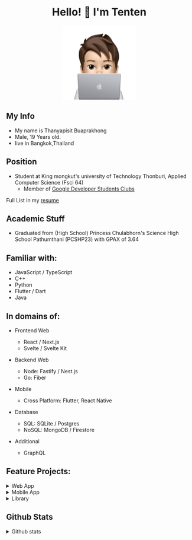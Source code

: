 <h1 align="center"> Hello! 👋 I'm Tenten </h1>
<div align="center">
  <img width=200 height=200 src=tentenmacbookmemoji.jpg alt="tentenmemoji" />
</div>

## My Info
- My name is Thanyapisit Buaprakhong
- Male, 19 Years old.
- live in Bangkok,Thailand

## Position 
- Student at King mongkut's university of Technology Thonburi, Applied Computer Science (Fsci 64)
  - Member of [Google Developer Students Clubs](https://www.facebook.com/gdsc.kmutt)
 
Full List in my [resume](https://tententgc.com)

##  Academic Stuff
-  Graduated from (High School) Princess Chulabhorn's Science High School Pathumthani (PCSHP23) with GPAX of 3.64

## Familiar with:
- JavaScript / TypeScript
- C++
- Python
- Flutter / Dart
- Java

## In domains of:
- Frontend Web
  - React / Next.js
  - Svelte / Svelte Kit
- Backend Web
  - Node: Fastify / Nest.js
  - Go: Fiber
- Mobile
  - Cross Platform: Flutter, React Native
- Database
  - SQL: SQLite / Postgres
  - NoSQL:  MongoDB / Firestore
  
- Additional
  - GraphQL
  
## Feature Projects:
  <details>
 <summary> Web App</summary>

- [tools](https://tools.tententgc.com) - Website for tools easy to create new item
- [Grader](https://grader.tententgc.com) - Online Judge programming course
- [QRCode](https://tools.tententgc.com/QR-%20CodeGenerator/qrcode.html) - Create QR code from link
- [Pomodoro](https://pomodoro.tententgc.com) - Focusing Pomodoro for study
- [Portfolio](https://tententgc.com) - Portfolio of tententgc
- [blog](https://blog.tententgc.com) - article writter platfrom 
- [EventKit](https://github.com/tententgc/eventkit) - Eventkit for help to host and Activity 
- [KepSci](https://github.com/tententgc/KePsci) - ACS Senior project database system

</details>
  <details>
 <summary> Mobile App</summary>
 
</details>

  <details>
 <summary>Library</summary>
 
</details>


## Github Stats
<details>
<summary>Github stats</summary>
  
  ![Anurag's GitHub stats](https://github-readme-stats.vercel.app/api?username=tententgc&show_icons=true&theme=radical)

[![Top Langs](https://github-readme-stats.vercel.app/api/top-langs/?username=tententgc&layout=compact&theme=default)]
  
  ![](./profile-3d-contrib/profile-night-rainbow.svg)
</details>
